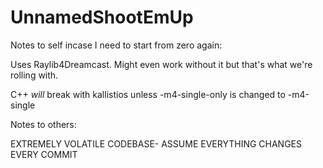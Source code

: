 # UnnamedShootEmUp

Notes to self incase I need to start from zero again:

Uses Raylib4Dreamcast. Might even work without it but that's what we're rolling with.

C++ *will* break with kallistios unless -m4-single-only is changed to -m4-single

Notes to others:

EXTREMELY VOLATILE CODEBASE- ASSUME EVERYTHING CHANGES EVERY COMMIT